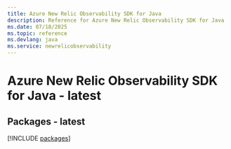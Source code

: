 ```yaml
---
title: Azure New Relic Observability SDK for Java
description: Reference for Azure New Relic Observability SDK for Java
ms.date: 07/18/2025
ms.topic: reference
ms.devlang: java
ms.service: newrelicobservability
---
```

# Azure New Relic Observability SDK for Java - latest
## Packages - latest
[!INCLUDE [packages](new-relic-observability-index.md)]